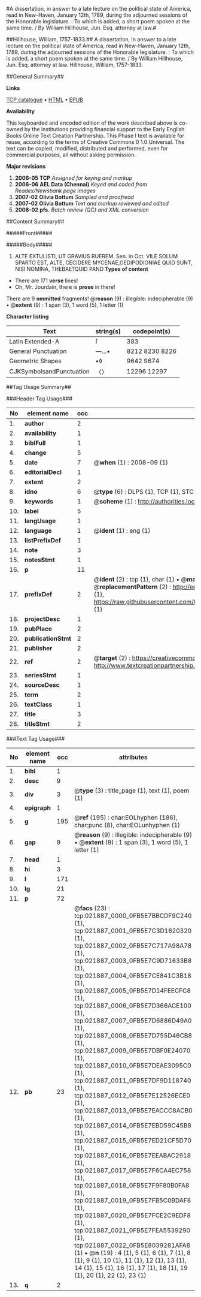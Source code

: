 #A dissertation, in answer to a late lecture on the political state of America, read in New-Haven, January 12th, 1789, during the adjourned sessions of the Honorable legislature. : To which is added, a short poem spoken at the same time. / By William Hillhouse, Jun. Esq. attorney at law.#

##Hillhouse, William, 1757-1833.##
A dissertation, in answer to a late lecture on the political state of America, read in New-Haven, January 12th, 1789, during the adjourned sessions of the Honorable legislature. : To which is added, a short poem spoken at the same time. / By William Hillhouse, Jun. Esq. attorney at law.
Hillhouse, William, 1757-1833.

##General Summary##

**Links**

[TCP catalogue](http://www.ota.ox.ac.uk/tcp/)  • 
[HTML](http://tei.it.ox.ac.uk/tcp/Texts-HTML/free/N16/N16983.html)  • 
[EPUB](http://tei.it.ox.ac.uk/tcp/Texts-EPUB/free/N16/N16983.epub)

**Availability**

This keyboarded and encoded edition of the
	       work described above is co-owned by the institutions
	       providing financial support to the Early English Books
	       Online Text Creation Partnership. This Phase I text is
	       available for reuse, according to the terms of Creative
	       Commons 0 1.0 Universal. The text can be copied,
	       modified, distributed and performed, even for
	       commercial purposes, all without asking permission.

**Major revisions**

1. __2006-05__ __TCP__ *Assigned for keying and markup*
1. __2006-06__ __AEL Data (Chennai)__ *Keyed and coded from Readex/Newsbank page images*
1. __2007-02__ __Olivia Bottum__ *Sampled and proofread*
1. __2007-02__ __Olivia Bottum__ *Text and markup reviewed and edited*
1. __2008-02__ __pfs.__ *Batch review (QC) and XML conversion*

##Content Summary##

#####Front#####

#####Body#####

1. ALTE EXTULISTI, UT GRAVIUS RUEREM. Sen. in Oct.
VILE SOLUM SPARTO EST, ALTE, CECIDERE MYCENAE,OEDIPODIONIAE QUID SUNT, NISI NOMINA, THEBAE?QUID PAND
**Types of content**

  * There are 171 **verse** lines!
  * Oh, Mr. Jourdain, there is **prose** in there!

There are 9 **ommitted** fragments! 
 @__reason__ (9) : illegible: indecipherable (9)  •  @__extent__ (9) : 1 span (3), 1 word (5), 1 letter (1)

**Character listing**


|Text|string(s)|codepoint(s)|
|---|---|---|
|Latin Extended-A|ſ|383|
|General Punctuation|—…•|8212 8230 8226|
|Geometric Shapes|▪◊|9642 9674|
|CJKSymbolsandPunctuation|〈〉|12296 12297|

##Tag Usage Summary##

###Header Tag Usage###

|No|element name|occ|attributes|
|---|---|---|---|
|1.|__author__|2||
|2.|__availability__|1||
|3.|__biblFull__|1||
|4.|__change__|5||
|5.|__date__|7| @__when__ (1) : 2008-09 (1)|
|6.|__editorialDecl__|1||
|7.|__extent__|2||
|8.|__idno__|6| @__type__ (6) : DLPS (1), TCP (1), STC (1), NOTIS (1), IMAGE-SET (1), EVANS-CITATION (1)|
|9.|__keywords__|1| @__scheme__ (1) : http://authorities.loc.gov/ (1)|
|10.|__label__|5||
|11.|__langUsage__|1||
|12.|__language__|1| @__ident__ (1) : eng (1)|
|13.|__listPrefixDef__|1||
|14.|__note__|3||
|15.|__notesStmt__|1||
|16.|__p__|11||
|17.|__prefixDef__|2| @__ident__ (2) : tcp (1), char (1)  •  @__matchPattern__ (2) : ([0-9\-]+):([0-9IVX]+) (1), (.+) (1)  •  @__replacementPattern__ (2) : http://eebo.chadwyck.com/downloadtiff?vid=$1&page=$2 (1), https://raw.githubusercontent.com/textcreationpartnership/Texts/master/tcpchars.xml#$1 (1)|
|18.|__projectDesc__|1||
|19.|__pubPlace__|2||
|20.|__publicationStmt__|2||
|21.|__publisher__|2||
|22.|__ref__|2| @__target__ (2) : https://creativecommons.org/publicdomain/zero/1.0/ (1), http://www.textcreationpartnership.org/docs/. (1)|
|23.|__seriesStmt__|1||
|24.|__sourceDesc__|1||
|25.|__term__|2||
|26.|__textClass__|1||
|27.|__title__|3||
|28.|__titleStmt__|2||


###Text Tag Usage###

|No|element name|occ|attributes|
|---|---|---|---|
|1.|__bibl__|1||
|2.|__desc__|9||
|3.|__div__|3| @__type__ (3) : title_page (1), text (1), poem (1)|
|4.|__epigraph__|1||
|5.|__g__|195| @__ref__ (195) : char:EOLhyphen (186), char:punc (8), char:EOLunhyphen (1)|
|6.|__gap__|9| @__reason__ (9) : illegible: indecipherable (9)  •  @__extent__ (9) : 1 span (3), 1 word (5), 1 letter (1)|
|7.|__head__|1||
|8.|__hi__|3||
|9.|__l__|171||
|10.|__lg__|21||
|11.|__p__|72||
|12.|__pb__|23| @__facs__ (23) : tcp:021887_0000_0FB5E7BBCDF9C240 (1), tcp:021887_0001_0FB5E7C3D1620320 (1), tcp:021887_0002_0FB5E7C717A98A78 (1), tcp:021887_0003_0FB5E7C9D71633B8 (1), tcp:021887_0004_0FB5E7CE841C3B18 (1), tcp:021887_0005_0FB5E7D14FEECFC8 (1), tcp:021887_0006_0FB5E7D366ACE100 (1), tcp:021887_0007_0FB5E7D6886D49A0 (1), tcp:021887_0008_0FB5E7D755D46CB8 (1), tcp:021887_0009_0FB5E7DBF0E24070 (1), tcp:021887_0010_0FB5E7DEAE3095C0 (1), tcp:021887_0011_0FB5E7DF9D118740 (1), tcp:021887_0012_0FB5E7E12526ECE0 (1), tcp:021887_0013_0FB5E7EACCC8ACB0 (1), tcp:021887_0014_0FB5E7EBD59C45B8 (1), tcp:021887_0015_0FB5E7ED21CF5D70 (1), tcp:021887_0016_0FB5E7EEABAC2918 (1), tcp:021887_0017_0FB5E7F6CA4EC758 (1), tcp:021887_0018_0FB5E7F9F80B0FA8 (1), tcp:021887_0019_0FB5E7FB5C0BDAF8 (1), tcp:021887_0020_0FB5E7FCE2C9EDF8 (1), tcp:021887_0021_0FB5E7FEA5539290 (1), tcp:021887_0022_0FB5E8039281AFA8 (1)  •  @__n__ (19) : 4 (1), 5 (1), 6 (1), 7 (1), 8 (1), 9 (1), 10 (1), 11 (1), 12 (1), 13 (1), 14 (1), 15 (1), 16 (1), 17 (1), 18 (1), 19 (1), 20 (1), 22 (1), 23 (1)|
|13.|__q__|2||
